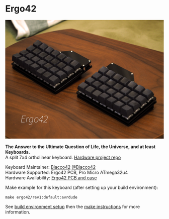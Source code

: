 # Ergo42

![Ergo42](https://raw.githubusercontent.com/Biacco42/Ergo42/readme/readme_image/ergo42_image.jpg)

__The Answer to the Ultimate Question of Life, the Universe, and at least Keyboards.__  
A split 7x4 ortholinear keyboard. [Hardware project repo](https://github.com/Biacco42/Ergo42)

Keyboard Maintainer: [Biacco42](https://github.com/Biacco42) [@Biacco42](https://twitter.com/Biacco42)  
Hardware Supported: Ergo42 PCB, Pro Micro ATmega32u4  
Hardware Availability: [Ergo42 PCB and case](https://github.com/Biacco42/Ergo42)

Make example for this keyboard (after setting up your build environment):

    make ergo42/rev1:default:avrdude

See [build environment setup](https://docs.qmk.fm/#/getting_started_build_tools) then the [make instructions](https://docs.qmk.fm/#/getting_started_make_guide) for more information.
